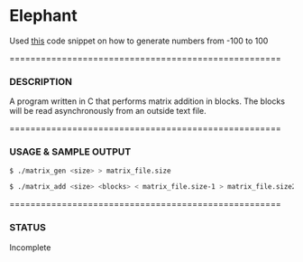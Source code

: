 # Elephant

Used <a href="http://stackoverflow.com/a/7887947">this</a> code snippet on how to generate numbers from -100 to 100

====================================================

### DESCRIPTION

A program written in C that performs matrix addition in blocks.
The blocks will be read asynchronously from an outside text file.

====================================================

### USAGE & SAMPLE OUTPUT

```bash
$ ./matrix_gen <size> > matrix_file.size
```

```bash
$ ./matrix_add <size> <blocks> < matrix_file.size-1 > matrix_file.size2
```

====================================================

### STATUS
Incomplete
